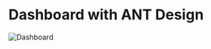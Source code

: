 # Dashboard with ANT Design
![Dashboard](https://github.com/MuhammedSafarov/Dashboard/assets/69106365/c6c1c1f9-7f62-41d2-a8eb-83c5c6561d7e)
